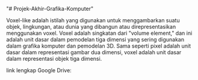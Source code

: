  "# Projek-Akhir-Grafika-Komputer"
 
 Voxel-like adalah istilah yang digunakan untuk menggambarkan suatu objek, lingkungan, atau dunia yang dibangun atau direpresentasikan menggunakan voxel. Voxel adalah singkatan dari "volume element," dan ini adalah unit dasar dalam pemodelan tiga dimensi yang sering digunakan dalam grafika komputer dan pemodelan 3D. Sama seperti pixel adalah unit dasar dalam representasi gambar dua dimensi, voxel adalah unit dasar dalam representasi objek tiga dimensi.


 link lengkap Google Drive:
 
